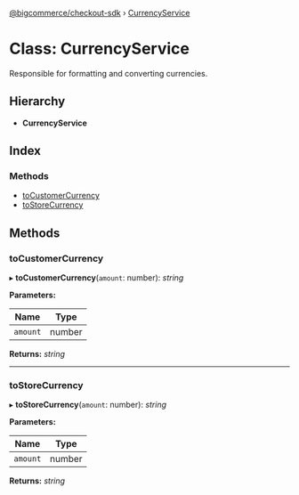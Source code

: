 [@bigcommerce/checkout-sdk](../README.md) › [CurrencyService](currencyservice.md)

# Class: CurrencyService

Responsible for formatting and converting currencies.

## Hierarchy

* **CurrencyService**

## Index

### Methods

* [toCustomerCurrency](currencyservice.md#tocustomercurrency)
* [toStoreCurrency](currencyservice.md#tostorecurrency)

## Methods

###  toCustomerCurrency

▸ **toCustomerCurrency**(`amount`: number): *string*

**Parameters:**

Name | Type |
------ | ------ |
`amount` | number |

**Returns:** *string*

___

###  toStoreCurrency

▸ **toStoreCurrency**(`amount`: number): *string*

**Parameters:**

Name | Type |
------ | ------ |
`amount` | number |

**Returns:** *string*
